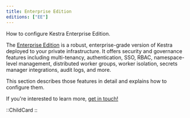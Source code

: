 ```yaml
---
title: Enterprise Edition
editions: ["EE"]
---
```


How to configure Kestra Enterprise Edition.

The [Enterprise Edition](01.overview/01.enterprise-edition.md) is a robust, enterprise-grade version of Kestra deployed to your private infrastructure. It offers security and governance features including multi-tenancy, authentication, SSO, RBAC, namespace-level management, distributed worker groups, worker isolation, secrets manager integrations, audit logs, and more.

This section describes those features in detail and explains how to configure them.

If you're interested to learn more, [get in touch!](/demo)

::ChildCard
::
